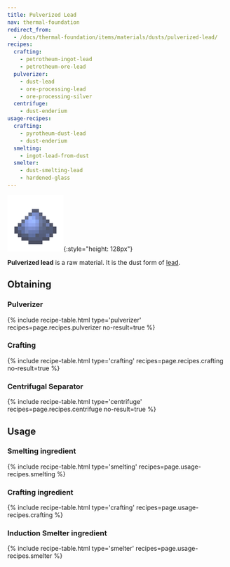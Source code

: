 ```yaml
---
title: Pulverized Lead
nav: thermal-foundation
redirect_from:
  - /docs/thermal-foundation/items/materials/dusts/pulverized-lead/
recipes:
  crafting:
    - petrotheum-ingot-lead
    - petrotheum-ore-lead
  pulverizer:
    - dust-lead
    - ore-processing-lead
    - ore-processing-silver
  centrifuge:
    - dust-enderium
usage-recipes:
  crafting:
    - pyrotheum-dust-lead
    - dust-enderium
  smelting:
    - ingot-lead-from-dust
  smelter:
    - dust-smelting-lead
    - hardened-glass
---
```


![Pulverized lead](/assets/images/thermal-foundation/dust-lead.png){:style="height: 128px"}


**Pulverized lead** is a raw material. It is the dust form of
[lead](/docs/lead-ingot/).


Obtaining
---------

### Pulverizer
{% include recipe-table.html type='pulverizer' recipes=page.recipes.pulverizer no-result=true %}

### Crafting
{% include recipe-table.html type='crafting' recipes=page.recipes.crafting no-result=true %}

### Centrifugal Separator
{% include recipe-table.html type='centrifuge' recipes=page.recipes.centrifuge no-result=true %}


Usage
-----

### Smelting ingredient
{% include recipe-table.html type='smelting' recipes=page.usage-recipes.smelting %}

### Crafting ingredient
{% include recipe-table.html type='crafting' recipes=page.usage-recipes.crafting %}

### Induction Smelter ingredient
{% include recipe-table.html type='smelter' recipes=page.usage-recipes.smelter %}
